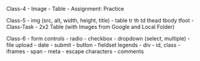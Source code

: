 
Class-4
    - Image
    - Table
    - Assignment: Practice 


Class-5
    - img (src, alt, width, height, title)
    - table tr th td thead tbody tfoot
    - Class-Task
        - 2x2 Table (with Images from Google and Local Folder)

Class-6
    - form controls
        - radio
        - checkbox
        - dropdown (select, multiple)
        - file upload
        - date
        - submit
        - button
        - fieldset legends
        - div
        - id, class
        - iframes
        - span
        - meta
        - escape characters
        - comments